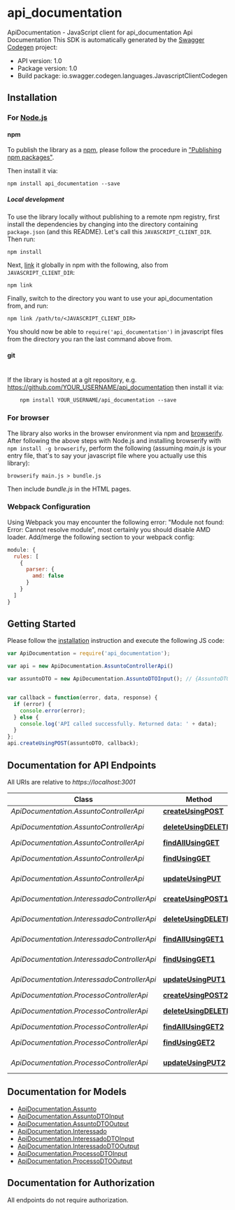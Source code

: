 # api_documentation

ApiDocumentation - JavaScript client for api_documentation
Api Documentation
This SDK is automatically generated by the [Swagger Codegen](https://github.com/swagger-api/swagger-codegen) project:

- API version: 1.0
- Package version: 1.0
- Build package: io.swagger.codegen.languages.JavascriptClientCodegen

## Installation

### For [Node.js](https://nodejs.org/)

#### npm

To publish the library as a [npm](https://www.npmjs.com/),
please follow the procedure in ["Publishing npm packages"](https://docs.npmjs.com/getting-started/publishing-npm-packages).

Then install it via:

```shell
npm install api_documentation --save
```

##### Local development

To use the library locally without publishing to a remote npm registry, first install the dependencies by changing 
into the directory containing `package.json` (and this README). Let's call this `JAVASCRIPT_CLIENT_DIR`. Then run:

```shell
npm install
```

Next, [link](https://docs.npmjs.com/cli/link) it globally in npm with the following, also from `JAVASCRIPT_CLIENT_DIR`:

```shell
npm link
```

Finally, switch to the directory you want to use your api_documentation from, and run:

```shell
npm link /path/to/<JAVASCRIPT_CLIENT_DIR>
```

You should now be able to `require('api_documentation')` in javascript files from the directory you ran the last 
command above from.

#### git
#
If the library is hosted at a git repository, e.g.
https://github.com/YOUR_USERNAME/api_documentation
then install it via:

```shell
    npm install YOUR_USERNAME/api_documentation --save
```

### For browser

The library also works in the browser environment via npm and [browserify](http://browserify.org/). After following
the above steps with Node.js and installing browserify with `npm install -g browserify`,
perform the following (assuming *main.js* is your entry file, that's to say your javascript file where you actually 
use this library):

```shell
browserify main.js > bundle.js
```

Then include *bundle.js* in the HTML pages.

### Webpack Configuration

Using Webpack you may encounter the following error: "Module not found: Error:
Cannot resolve module", most certainly you should disable AMD loader. Add/merge
the following section to your webpack config:

```javascript
module: {
  rules: [
    {
      parser: {
        amd: false
      }
    }
  ]
}
```

## Getting Started

Please follow the [installation](#installation) instruction and execute the following JS code:

```javascript
var ApiDocumentation = require('api_documentation');

var api = new ApiDocumentation.AssuntoControllerApi()

var assuntoDTO = new ApiDocumentation.AssuntoDTOInput(); // {AssuntoDTOInput} assuntoDTO


var callback = function(error, data, response) {
  if (error) {
    console.error(error);
  } else {
    console.log('API called successfully. Returned data: ' + data);
  }
};
api.createUsingPOST(assuntoDTO, callback);

```

## Documentation for API Endpoints

All URIs are relative to *https://localhost:3001*

Class | Method | HTTP request | Description
------------ | ------------- | ------------- | -------------
*ApiDocumentation.AssuntoControllerApi* | [**createUsingPOST**](docs/AssuntoControllerApi.md#createUsingPOST) | **POST** /v1/assuntos | create
*ApiDocumentation.AssuntoControllerApi* | [**deleteUsingDELETE**](docs/AssuntoControllerApi.md#deleteUsingDELETE) | **DELETE** /v1/assuntos/{id} | delete
*ApiDocumentation.AssuntoControllerApi* | [**findAllUsingGET**](docs/AssuntoControllerApi.md#findAllUsingGET) | **GET** /v1/assuntos | findAll
*ApiDocumentation.AssuntoControllerApi* | [**findUsingGET**](docs/AssuntoControllerApi.md#findUsingGET) | **GET** /v1/assuntos/{id} | find
*ApiDocumentation.AssuntoControllerApi* | [**updateUsingPUT**](docs/AssuntoControllerApi.md#updateUsingPUT) | **PUT** /v1/assuntos/{id} | update
*ApiDocumentation.InteressadoControllerApi* | [**createUsingPOST1**](docs/InteressadoControllerApi.md#createUsingPOST1) | **POST** /v1/interessados | create
*ApiDocumentation.InteressadoControllerApi* | [**deleteUsingDELETE1**](docs/InteressadoControllerApi.md#deleteUsingDELETE1) | **DELETE** /v1/interessados/{id} | delete
*ApiDocumentation.InteressadoControllerApi* | [**findAllUsingGET1**](docs/InteressadoControllerApi.md#findAllUsingGET1) | **GET** /v1/interessados | findAll
*ApiDocumentation.InteressadoControllerApi* | [**findUsingGET1**](docs/InteressadoControllerApi.md#findUsingGET1) | **GET** /v1/interessados/{id} | find
*ApiDocumentation.InteressadoControllerApi* | [**updateUsingPUT1**](docs/InteressadoControllerApi.md#updateUsingPUT1) | **PUT** /v1/interessados/{id} | update
*ApiDocumentation.ProcessoControllerApi* | [**createUsingPOST2**](docs/ProcessoControllerApi.md#createUsingPOST2) | **POST** /v1/processos | create
*ApiDocumentation.ProcessoControllerApi* | [**deleteUsingDELETE2**](docs/ProcessoControllerApi.md#deleteUsingDELETE2) | **DELETE** /v1/processos/{id} | delete
*ApiDocumentation.ProcessoControllerApi* | [**findAllUsingGET2**](docs/ProcessoControllerApi.md#findAllUsingGET2) | **GET** /v1/processos | findAll
*ApiDocumentation.ProcessoControllerApi* | [**findUsingGET2**](docs/ProcessoControllerApi.md#findUsingGET2) | **GET** /v1/processos/{id} | find
*ApiDocumentation.ProcessoControllerApi* | [**updateUsingPUT2**](docs/ProcessoControllerApi.md#updateUsingPUT2) | **PUT** /v1/processos/{id} | update


## Documentation for Models

 - [ApiDocumentation.Assunto](docs/Assunto.md)
 - [ApiDocumentation.AssuntoDTOInput](docs/AssuntoDTOInput.md)
 - [ApiDocumentation.AssuntoDTOOutput](docs/AssuntoDTOOutput.md)
 - [ApiDocumentation.Interessado](docs/Interessado.md)
 - [ApiDocumentation.InteressadoDTOInput](docs/InteressadoDTOInput.md)
 - [ApiDocumentation.InteressadoDTOOutput](docs/InteressadoDTOOutput.md)
 - [ApiDocumentation.ProcessoDTOInput](docs/ProcessoDTOInput.md)
 - [ApiDocumentation.ProcessoDTOOutput](docs/ProcessoDTOOutput.md)


## Documentation for Authorization

 All endpoints do not require authorization.

